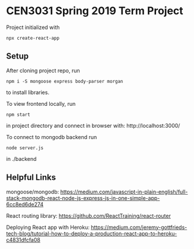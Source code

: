 # CEN3031 Spring 2019 Term Project

Project initialized with
```
npx create-react-app
```

## Setup

After cloning project repo, run
```
npm i -S mongoose express body-parser morgan
```
to install libraries.

To view frontend locally, run
```
npm start
```
in project directory and connect in browser with: http://localhost:3000/

To connect to mongodb backend run
```
node server.js
```
in ./backend

## Helpful Links
mongoose/mongodb: https://medium.com/javascript-in-plain-english/full-stack-mongodb-react-node-js-express-js-in-one-simple-app-6cc8ed6de274

React routing library: https://github.com/ReactTraining/react-router

Deploying React app with Heroku: https://medium.com/jeremy-gottfrieds-tech-blog/tutorial-how-to-deploy-a-production-react-app-to-heroku-c4831dfcfa08
